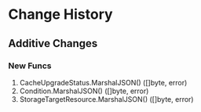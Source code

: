 # Change History

## Additive Changes

### New Funcs

1. CacheUpgradeStatus.MarshalJSON() ([]byte, error)
1. Condition.MarshalJSON() ([]byte, error)
1. StorageTargetResource.MarshalJSON() ([]byte, error)
